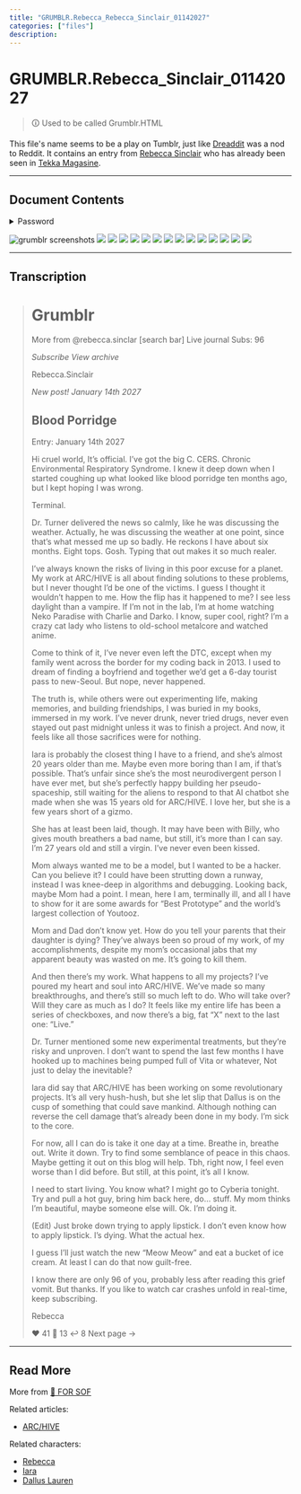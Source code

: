 ```yaml
---
title: "GRUMBLR.Rebecca_Rebecca_Sinclair_01142027"
categories: ["files"]
description: 
---
```


# GRUMBLR.Rebecca_Sinclair_01142027

> 🛈 Used to be called Grumblr.HTML

This file's name seems to be a play on Tumblr, just like [Dreaddit](dreadit) was a nod to Reddit.
It contains an entry from [Rebecca Sinclair](../characters/rebecca) who has already been seen in [Tekka Magasine](tekka_interview).

***

## Document Contents

<details class="password">
  <summary>Password</summary>

14012
</details>

![grumblr screenshots](../../Resources/files/grumblr/GRUMBLR-1.png)
![](../../Resources/files/grumblr/GRUMBLR-2.png)
![](../../Resources/files/grumblr/GRUMBLR-3.png)
![](../../Resources/files/grumblr/GRUMBLR-4.png)
![](../../Resources/files/grumblr/GRUMBLR-5.png)
![](../../Resources/files/grumblr/GRUMBLR-6.png)
![](../../Resources/files/grumblr/GRUMBLR-7.png)
![](../../Resources/files/grumblr/GRUMBLR-8.png)
![](../../Resources/files/grumblr/GRUMBLR-9.png)
![](../../Resources/files/grumblr/GRUMBLR-10.png)
![](../../Resources/files/grumblr/GRUMBLR-11.png)
![](../../Resources/files/grumblr/GRUMBLR-12.png)
![](../../Resources/files/grumblr/GRUMBLR-13.png)
![](../../Resources/files/grumblr/GRUMBLR-14.png)
![](../../Resources/files/grumblr/GRUMBLR-15.png)

***

## Transcription

> # Grumblr
>
> More from @rebecca.sinclar                     [search bar]
> Live journal                                                   Subs: 96
>
> *Subscribe           View archive*
>
> Rebecca.Sinclair
>
> *New post!            January 14th 2027*
>
> ## Blood Porridge
> Entry: January 14th 2027
>
> Hi cruel world,
It’s official. I’ve got the big C. CERS. Chronic Environmental Respiratory Syndrome. I knew it deep down when I started coughing up what looked like blood porridge ten months ago, but I kept hoping I was wrong.
>
> Terminal.
>
> Dr. Turner delivered the news so calmly, like he was discussing the weather. Actually, he was discussing the weather at one point, since that’s what messed me up so badly. He reckons I have about six months. Eight tops. Gosh. Typing that out makes it so much realer.
>
> I’ve always known the risks of living in this poor excuse for a planet. My work at ARC/HIVE is all about finding solutions to these problems, but I never thought I’d be one of the victims. I guess I thought it wouldn’t happen to me. How the flip has it happened to me? I see less daylight than a vampire. If I’m not in the lab, I’m at home watching Neko Paradise with Charlie and Darko. I know, super cool, right? I’m a crazy cat lady who listens to old-school metalcore and watched anime.
>
> Come to think of it, I’ve never even left the DTC, except when my family went across the border for my coding back in 2013. I used to dream of finding a boyfriend and together we’d get a 6-day tourist pass to new-Seoul. But nope, never happened.
>
> The truth is, while others were out experimenting life, making memories, and building friendships, I was buried in my books, immersed in my work. I’ve never drunk, never tried drugs, never even stayed out past midnight unless it was to finish a project. And now, it feels like all those sacrifices were for nothing.
>
> Iara is probably the closest thing I have to a friend, and she’s almost 20 years older than me. Maybe even more boring than I am, if that’s possible. That’s unfair since she’s the most neurodivergent person I have ever met, but she’s perfectly happy building her pseudo-spaceship, still waiting for the aliens to respond to that AI chatbot she made when she was 15 years old for ARC/HIVE. I love her, but she is a few years short of a gizmo.
>
> She has at least been laid, though. It may have been with Billy, who gives mouth breathers a bad name, but still, it’s more than I can say. I’m 27 years old and still a virgin. I’ve never even been kissed.
>
> Mom always wanted me to be a model, but I wanted to be a hacker. Can you believe it? I could have been strutting down a runway, instead I was knee-deep in algorithms and debugging. Looking back, maybe Mom had a point. I mean, here I am, terminally ill, and all I have to show for it are some awards for “Best Prototype” and the world’s largest collection of Youtooz.
>
> Mom and Dad don’t know yet. How do you tell your parents that their daughter is dying? They’ve always been so proud of my work, of my accomplishments, despite my mom’s occasional jabs that my apparent beauty was wasted on me. It’s going to kill them.
>
> And then there’s my work. What happens to all my projects? I’ve poured my heart and soul into ARC/HIVE. We’ve made so many breakthroughs, and there’s still so much left to do. Who will take over? Will they care as much as I do? It feels like my entire life has been a series of checkboxes, and now there’s a big, fat “X” next to the last one: “Live.”
>
> Dr. Turner mentioned some new experimental treatments, but they’re risky and unproven. I don’t want to spend the last few months I have hooked up to machines being pumped full of Vita or whatever, Not just to delay the inevitable?
>
> Iara did say that ARC/HIVE has been working on some revolutionary projects. It’s all very hush-hush, but she let slip that Dallus is on the cusp of something that could save mankind. Although nothing can reverse the cell damage that’s already been done in my body. I’m sick to the core. 
>
> For now, all I can do is take it one day at a time. Breathe in, breathe out. Write it down. Try to find some semblance of peace in this chaos. Maybe getting it out on this blog will help. Tbh, right now, I feel even worse than I did before. But still, at this point, it’s all I know.
>
> I need to start living. You know what? I might go to Cyberia tonight. Try and pull a hot guy, bring him back here, do… stuff. My mom thinks I’m beautiful, maybe someone else will. Ok. I’m doing it.
>
> (Edit) Just broke down trying to apply lipstick. I don’t even know how to apply lipstick. I’s dying. What the actual hex.
>
> I guess I’ll just watch the new “Meow Meow” and eat a bucket of ice cream. At least I can do that now guilt-free.
>
> I know there are only 96 of you, probably less after reading this grief vomit. But thanks. If you like to watch car crashes unfold in real-time, keep subscribing.
>
>
> Rebecca
>
>
>
> ❤️ 41      💬 13        ↩️ 8                                     Next page ->

***

## Read More

More from [📁 FOR SOF](./for-sof)

Related articles:

- [ARC/HIVE](../lore/archive)

Related characters:

- [Rebecca](../characters/rebecca)
- [Iara](../characters/iara)
- [Dallus Lauren](../characters/dallus-lauren)